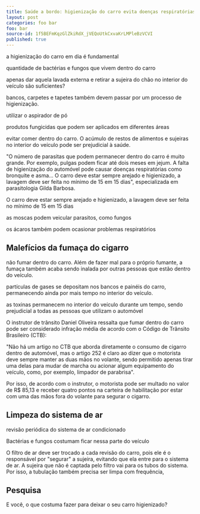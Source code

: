 ```yaml
---
title: Saúde a bordo: higienização do carro evita doenças respiratórias
layout: post
categories: foo bar
foo: bar
source-id: 1f5BEFmKqzGlZkiRdX_jVEQoUtkCxvaKrLMPleBzVCVI
published: true
---
```

a higienização do carro em dia é fundamental 

quantidade de bactérias e fungos que vivem dentro do carro

apenas dar aquela lavada externa e retirar a sujeira do chão no interior do veículo são suficientes?

bancos, carpetes e tapetes também devem passar por um processo de higienização.

<div></div>

utilizar o aspirador de pó

produtos fungicidas que podem ser aplicados em diferentes áreas

evitar comer dentro do carro. O acúmulo de restos de alimentos e sujeiras no interior do veículo pode ser prejudicial à saúde.

"O número de parasitas que podem permanecer dentro do carro é muito grande. Por exemplo, pulgas podem ficar até dois meses em jejum. A falta de higienização do automóvel pode causar doenças respiratórias como bronquite e asma… O carro deve estar sempre arejado e higienizado, a lavagem deve ser feita no mínimo de 15 em 15 dias", especializada em parasitologia Gilda Barbosa.

O carro deve estar sempre arejado e higienizado, a lavagem deve ser feita no mínimo de 15 em 15 dias

as moscas podem veicular parasitos, como fungos

os ácaros também podem ocasionar problemas respiratórios

## Malefícios da fumaça do cigarro

não fumar dentro do carro. Além de fazer mal para o próprio fumante, a fumaça também acaba sendo inalada por outras pessoas que estão dentro do veículo. 

partículas de gases se depositam nos bancos e painéis do carro, permanecendo ainda por mais tempo no interior do veículo.

as toxinas permanecem no interior do veículo durante um tempo, sendo prejudicial a todas as pessoas que utilizam o automóvel

O instrutor de trânsito Daniel Oliveira ressalta que fumar dentro do carro pode ser considerado infração média de acordo com o Código de Trânsito Brasileiro (CTB):

"Não há um artigo no CTB que aborda diretamente o consumo de cigarro dentro de automóvel, mas o artigo 252 é claro ao dizer que o motorista deve sempre manter as duas mãos no volante, sendo permitido apenas tirar uma delas para mudar de marcha ou acionar algum equipamento do veículo, como, por exemplo, limpador de parabrisa".

Por isso, de acordo com o instrutor, o motorista pode ser multado no valor de R$ 85,13 e receber quatro pontos na carteira de habilitação por estar com uma das mãos fora do volante para segurar o cigarro.

## Limpeza do sistema de ar

revisão periódica do sistema de ar condicionado

Bactérias e fungos costumam ficar nessa parte do veículo

O filtro de ar deve ser trocado a cada revisão do carro, pois ele é o responsável por "segurar" a sujeira, evitando que ela entre para o sistema de ar. A sujeira que não é captada pelo filtro vai para os tubos do sistema. Por isso, a tubulação também precisa ser limpa com frequência, 

## Pesquisa

E você, o que costuma fazer para deixar o seu carro higienizado?

